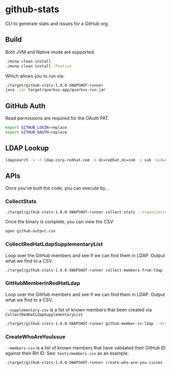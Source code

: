 # github-stats
CLI to generate stats and issues for a GitHub org.

## Build
Both JVM and Native mode are supported.

```bash
./mvnw clean install
./mvnw clean install -Pnative
```

Which allows you to run via:

```bash
./target/github-stats-1.0.0-SNAPSHOT-runner
java -jar target/quarkus-app/quarkus-run.jar
```

## GitHub Auth
Read permissions are required for the OAuth PAT.

```bash
export GITHUB_LOGIN=replace
export GITHUB_OAUTH=replace
```

## LDAP Lookup
```bash
ldapsearch -x -h ldap.corp.redhat.com -b dc=redhat,dc=com -s sub 'uid=gahealy'
```

## APIs
Once you've built the code, you can execute by...

### CollectStats

```bash
./target/github-stats-1.0.0-SNAPSHOT-runner collect-stats --organization={your-org}
```

Once the binary is complete, you can view the CSV:

```bash
open github-output.csv
```

### CollectRedHatLdapSupplementaryList
Loop over the GitHub members and see if we can find them in LDAP. Output what we find to a CSV.

```bash
./target/github-stats-1.0.0-SNAPSHOT-runner collect-members-from-ldap --organization={your-org} --members-csv={list-of-known-members} --csv-output=supplementary.csv --fail-if-no-vpn=false
```

### GitHubMemberInRedHatLdap
Loop over the GitHub members and see if we can find them in LDAP. Output what we find to a CSV.

`--supplementary-csv` is a list of known members that been created via `CollectRedHatLdapSupplementaryList`

```bash
./target/github-stats-1.0.0-SNAPSHOT-runner github-member-in-ldap --dry-run=true --organization={your-org} --issue-repo={a-repo-in-that-org} --members-csv={list-of-known-members} --supplementary-csv={list-of-supplementary-members} -fail-if-no-vpn=false
```

### CreateWhoAreYouIssue
`--members-csv` is a list of known members that have validated their GitHub ID against their RH ID. See: `tests/members.csv` as an example.

```bash
./target/github-stats-1.0.0-SNAPSHOT-runner create-who-are-you-issues --dry-run=true --organization={your-org} --issue-repo={a-repo-in-that-org} --members-csv={list-of-known-members} --supplementary-csv={list-of-supplementary-members} --fail-if-no-vpn=false
```